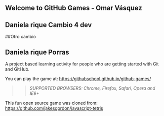 ## Welcome to GitHub Games - Omar Vásquez
## Daniela rique Cambio 4 dev
##Otro cambio
## Daniela rique Porras

A project based learning activity for people who are getting started with Git and GitHub.

You can play the game at: https://githubschool.github.io/github-games/

>> _*SUPPORTED BROWSERS*: Chrome, Firefox, Safari, Opera and IE9+_

This fun open source game was cloned from: https://github.com/jakesgordon/javascript-tetris

